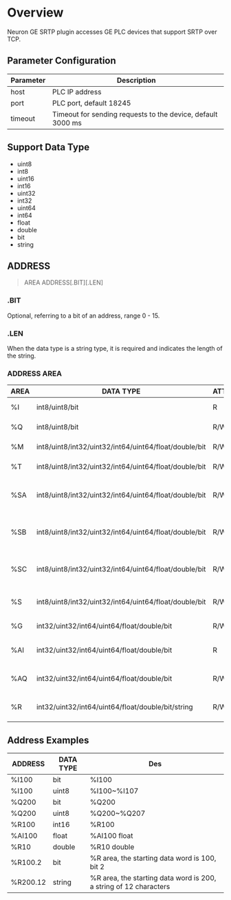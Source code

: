 # Overview

Neuron GE SRTP plugin accesses GE PLC devices that support SRTP over TCP.

## Parameter Configuration

| Parameter | Description                                                 |
| --------- | ----------------------------------------------------------- |
| host      | PLC IP address                                              |
| port      | PLC port, default 18245                                     |
| timeout   | Timeout for sending requests to the device, default 3000 ms |

## Support Data Type

* uint8
* int8
* uint16
* int16
* uint32
* int32
* uint64
* int64
* float
* double
* bit
* string



## ADDRESS 

> AREA ADDRESS\[.BIT][.LEN]</span>

### .BIT

Optional, referring to a bit of an address, range 0 - 15.

### .LEN

When the data type is a string type, it is required and indicates the length of the string.


### ADDRESS AREA


| AREA | DATA TYPE                                             | ATTRIBUTE | PLC AREA                   |
| ---- | ----------------------------------------------------- | --------- | -------------------------- |
| %I   | int8/uint8/bit                                        | R         | Discrete inputs            |
| %Q   | int8/uint8/bit                                        | R/W       | Discrete outputs           |
| %M   | int8/uint8/int32/uint32/int64/uint64/float/double/bit | R/W       | Internal references        |
| %T   | int8/uint8/int32/uint32/int64/uint64/float/double/bit | R/W       | Temporary references       |
| %SA  | int8/uint8/int32/uint32/int64/uint64/float/double/bit | R/W       | System status references A |
| %SB  | int8/uint8/int32/uint32/int64/uint64/float/double/bit | R/W       | System status references B |
| %SC  | int8/uint8/int32/uint32/int64/uint64/float/double/bit | R/W       | System status references C |
| %S   | int8/uint8/int32/uint32/int64/uint64/float/double/bit | R/W       | System status references   |
| %G   | int32/uint32/int64/uint64/float/double/bit            | R/W       | Discrete globals           |
| %AI  | int32/uint32/int64/uint64/float/double/bit            | R         | Analog input registers     |
| %AQ  | int32/uint32/int64/uint64/float/double/bit            | R/W       | Analog output registers    |
| %R   | int32/uint32/int64/uint64/float/double/bit/string     | R/W       | System register reference  |



## Address Examples

| ADDRESS  | DATA TYPE | Des                                                               |
| -------- | --------- | ----------------------------------------------------------------- |
| %I100    | bit       | %I100                                                             |
| %I100    | uint8     | %I100~%I107                                                       |
| %Q200    | bit       | %Q200                                                             |
| %Q200    | uint8     | %Q200~%Q207                                                       |
| %R100    | int16     | %R100                                                             |
| %AI100   | float     | %AI100 float                                                      |
| %R10     | double    | %R10 double                                                       |
| %R100.2  | bit       | %R area, the starting data word is 100, bit 2                     |
| %R200.12 | string    | %R area, the starting data word is 200, a string of 12 characters |
